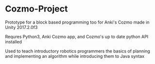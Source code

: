 # Cozmo-Project
Prototype for a block based programming too for Anki's Cozmo made in Unity 2017.2.0f3

Requres Python3, Anki Cozmo app, and Cozmo's up to date python API installed

Used to teach introductory robotics programmers the basics of planning and implementing an algorithm while introducing them to Java syntax
